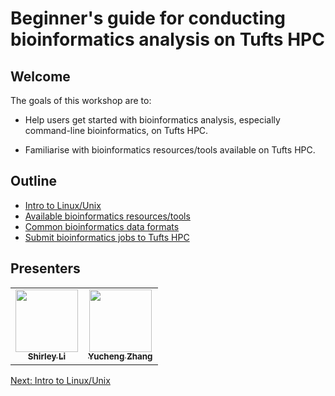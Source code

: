 # Beginner's guide for conducting bioinformatics analysis on Tufts HPC

## Welcome
The goals of this workshop are to:

- Help users get started with bioinformatics analysis, especially command-line bioinformatics, on Tufts HPC.

- Familiarise with bioinformatics resources/tools available on Tufts HPC.


## Outline

- [Intro to Linux/Unix](linux/00_overview.md)
- [Available bioinformatics resources/tools](02_bioinformatics_resources.md)
- [Common bioinformatics data formats](03_bioinformatics_formats.md)
- [Submit bioinformatics jobs to Tufts HPC](04_bioinformatics_jobs.md)


## Presenters

<!-- ALL-CONTRIBUTORS-LIST:START - Do not remove or modify this section -->
<!-- prettier-ignore-start -->
<!-- markdownlint-disable -->
<table>
  <tr>
    <td align="center"><a href="https://github.com/shirleyxueli41"><img src="https://avatars.githubusercontent.com/u/88347911?v=4" width="100px;" alt=""/><br /><sub><b>Shirley Li</b></sub></a><br /></
    td>
    <td align="center"><a href="https://github.com/zhan4429"><img src="https://avatars.githubusercontent.com/u/90942318" width="100px;" alt=""/><br /><sub><b>Yucheng Zhang</b></sub></a><br /></td>    
  </tr>
</table>

<!-- markdownlint-enable -->
<!-- prettier-ignore-end -->

<!-- ALL-CONTRIBUTORS-LIST:END -->
[Next: Intro to Linux/Unix](01_linux101.md)